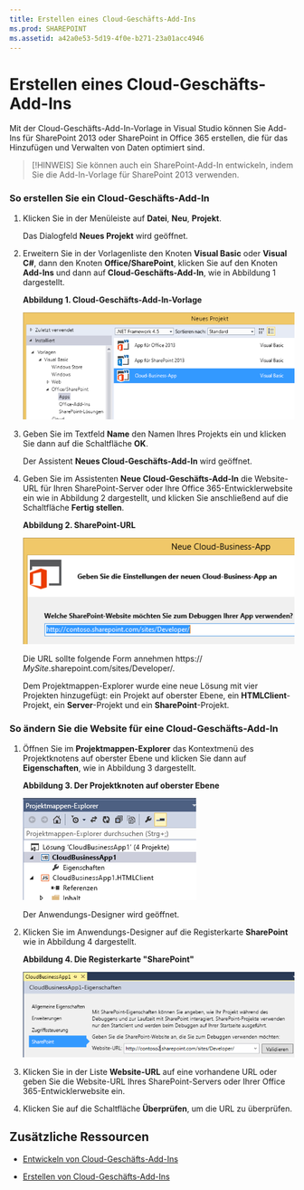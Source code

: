 ```yaml
---
title: Erstellen eines Cloud-Geschäfts-Add-Ins
ms.prod: SHAREPOINT
ms.assetid: a42a0e53-5d19-4f0e-b271-23a01acc4946
---
```



# Erstellen eines Cloud-Geschäfts-Add-Ins
Mit der Cloud-Geschäfts-Add-In-Vorlage in Visual Studio können Sie Add-Ins für SharePoint 2013 oder SharePoint in Office 365 erstellen, die für das Hinzufügen und Verwalten von Daten optimiert sind.
> [!HINWEIS]
> Sie können auch ein SharePoint-Add-In entwickeln, indem Sie die Add-In-Vorlage für SharePoint 2013 verwenden. 
  
    
    


### So erstellen Sie ein Cloud-Geschäfts-Add-In


1. Klicken Sie in der Menüleiste auf **Datei**, **Neu**, **Projekt**.
    
    Das Dialogfeld **Neues Projekt** wird geöffnet.
    
  
2. Erweitern Sie in der Vorlagenliste den Knoten **Visual Basic** oder **Visual C#**, dann den Knoten **Office/SharePoint**, klicken Sie auf den Knoten **Add-Ins** und dann auf **Cloud-Geschäfts-Add-In**, wie in Abbildung 1 dargestellt.
    
   **Abbildung 1. Cloud-Geschäfts-Add-In-Vorlage**

  

     ![Vorlage zum Erstellen einer Cloud Business App](images/CloudBusinessApptemplate.PNG)
  

  

  
3. Geben Sie im Textfeld **Name** den Namen Ihres Projekts ein und klicken Sie dann auf die Schaltfläche **OK**.
    
    Der Assistent **Neues Cloud-Geschäfts-Add-In** wird geöffnet.
    
  
4. Geben Sie im Assistenten **Neue Cloud-Geschäfts-Add-In** die Website-URL für Ihren SharePoint-Server oder Ihre Office 365-Entwicklerwebsite ein wie in Abbildung 2 dargestellt, und klicken Sie anschließend auf die Schaltfläche **Fertig stellen**.
    
   **Abbildung 2. SharePoint-URL**

  

     ![SharePoint-URL](images/SiteURL.PNG)
  

    Die URL sollte folgende Form annehmen https://  _MySite_.sharepoint.com/sites/Developer/.
    
    Dem Projektmappen-Explorer wurde eine neue Lösung mit vier Projekten hinzugefügt: ein Projekt auf oberster Ebene, ein **HTMLClient**-Projekt, ein **Server**-Projekt und ein **SharePoint**-Projekt.
    
  

### So ändern Sie die Website für eine Cloud-Geschäfts-Add-In


1. Öffnen Sie im **Projektmappen-Explorer** das Kontextmenü des Projektknotens auf oberster Ebene und klicken Sie dann auf **Eigenschaften**, wie in Abbildung 3 dargestellt.
    
   **Abbildung 3. Der Projektknoten auf oberster Ebene**

  

     ![Der Projektknoten auf oberster Ebene](images/Top-levelprojectnode.PNG)
  

    Der Anwendungs-Designer wird geöffnet.
    
  
2. Klicken Sie im Anwendungs-Designer auf die Registerkarte **SharePoint** wie in Abbildung 4 dargestellt.
    
   **Abbildung 4. Die Registerkarte "SharePoint"**

  

     ![Die SharePoint-Registerkarte "Eigenschaften"](images/SharePointtab.PNG)
  

  

  
3. Klicken Sie in der Liste **Website-URL** auf eine vorhandene URL oder geben Sie die Website-URL Ihres SharePoint-Servers oder Ihrer Office 365-Entwicklerwebsite ein.
    
  
4. Klicken Sie auf die Schaltfläche **Überprüfen**, um die URL zu überprüfen.
    
  

## Zusätzliche Ressourcen
<a name="bk_addresources"> </a>


-  [Entwickeln von Cloud-Geschäfts-Add-Ins](develop-cloud-business-add-ins.md)
    
  
-  [Erstellen von Cloud-Geschäfts-Add-Ins](create-cloud-business-add-ins.md)
    
  


